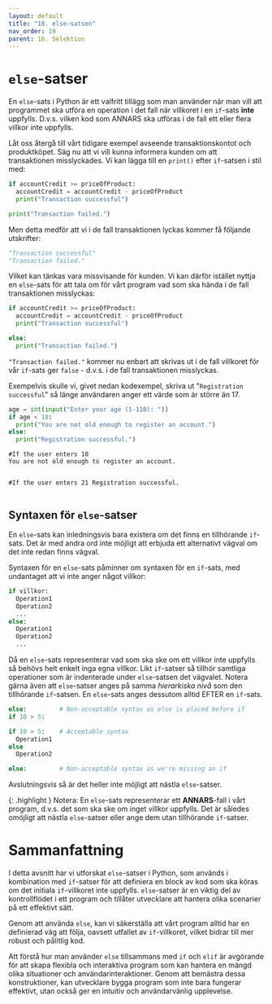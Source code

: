 ```yaml
---
layout: default
title: "18. else-satsen"
nav_order: 19
parent: 16. Selektion
---
```


# `else`-satser
En `else`-sats i Python är ett valfritt tillägg som man använder när man vill att programmet ska utföra en operation i det fall när villkoret i en `if`-sats **inte** uppfylls. D.v.s. vilken kod som ANNARS ska utföras i de fall ett eller flera villkor inte uppfylls.

Låt oss återgå till vårt tidigare exempel avseende transaktionskontot och produktköpet. Säg nu att vi vill kunna informera kunden om att transaktionen misslyckades. Vi kan lägga till en `print()` efter `if`-satsen i stil med:
```python
if accountCredit >= priceOfProduct:
  accountCredit = accountCredit - priceOfProduct
  print("Transaction successful")

print("Transaction failed.")
```

Men detta medför att vi i de fall transaktionen lyckas kommer få följande utskrifter:
```python
"Transaction successful"
"Transaction failed."
```
Vilket kan tänkas vara missvisande för kunden. Vi kan därför istället nyttja en `else`-sats för att tala om för vårt program vad som ska hända i de fall transaktionen misslyckas:
```python
if accountCredit >= priceOfProduct:
  accountCredit = accountCredit - priceOfProduct
  print("Transaction successful")

else:
  print("Transaction failed.")
```
`"Transaction failed."` kommer nu enbart att skrivas ut i de fall villkoret för vår `if`-sats ger `false` - d.v.s. i de fall transaktionen misslyckas.

Exempelvis skulle vi, givet nedan kodexempel, skriva ut "`Registration successful`" så länge användaren anger ett värde som är större än 17.
```python
age = int(input("Enter your age (1-110): "))
if age < 18:
  print("You are not old enough to register an account.")
else:
  print("Registration successful.")
```
<div class="code-example" markdown="1">
<pre><code>#If the user enters 10
You are not old enough to register an account.

#If the user enters 21
Registration successful.</code></pre>
</div>

## Syntaxen för `else`-satser
En `else`-sats kan inledningsvis bara existera om det finns en tillhörande `if`-sats. Det är med andra ord inte möjligt att erbjuda ett alternativt vägval om det inte redan finns vägval. 

Syntaxen för en `else`-sats påminner om syntaxen för en `if`-sats, med undantaget att vi inte anger något villkor:
```python
if villkor:
  Operation1
  Operation2
  ...
else:
  Operation1
  Operation2
  ...
```

Då en `else`-sats representerar vad som ska ske om ett villkor inte uppfylls så behövs helt enkelt inga egna villkor. Likt `if`-satser så tillhör samtliga operationer som är indenterade under `else`-satsen det vägvalet. Notera gärna även att `else`-satser anges på samma _hierarkiska nivå_ som den tillhörande `if`-satsen. En `else`-sats anges dessutom alltid EFTER en `if`-sats.
```python
else:         # Non-acceptable syntax as else is placed before if
if 10 > 5: 

if 10 > 5:    # Acceptable syntax
  Operation1
else
  Operation2

else:         # Non-acceptable syntax as we're missing an if
```
Avslutningsvis så är det heller inte möjligt att nästla `else`-satser.

{: .highlight }
Notera: En `else`-sats representerar ett **ANNARS**-fall i vårt program, d.v.s. det som ska ske om inget villkor uppfylls. Det är således omöjligt att nästla `else`-satser eller ange dem utan tillhörande `if`-satser.

# Sammanfattning
I detta avsnitt har vi utforskat `else`-satser i Python, som används i kombination med `if`-satser för att definiera en block av kod som ska köras om det initiala `if`-villkoret inte uppfylls. `else`-satser är en viktig del av kontrollflödet i ett program och tillåter utvecklare att hantera olika scenarier på ett effektivt sätt.

Genom att använda `else`, kan vi säkerställa att vårt program alltid har en definierad väg att följa, oavsett utfallet av `if`-villkoret, vilket bidrar till mer robust och pålitlig kod.

Att förstå hur man använder `else` tillsammans med `if` och `elif` är avgörande för att skapa flexibla och interaktiva program som kan hantera en mängd olika situationer och användarinteraktioner. Genom att bemästra dessa konstruktioner, kan utvecklare bygga program som inte bara fungerar effektivt, utan också ger en intuitiv och användarvänlig upplevelse.